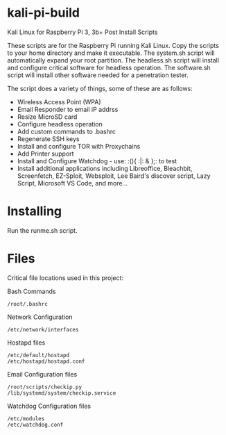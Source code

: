 ﻿# kali-pi-build 
Kali Linux for Raspberry Pi 3, 3b+ Post Install Scripts

These scripts are for the Raspberry Pi running Kali Linux.  Copy the scripts to your home directory and make it executable.  The system.sh script will automatically expand your root partition.  The headless.sh script will install and configure critical software for headless operation.  The software.sh script will install other software needed for a penetration tester.

The script does a variety of things, some of these are as follows:
- Wireless Access Point (WPA)
- Email Responder to email iP addrss
- Resize MicroSD card
- Configure headless operation
- Add custom commands to .bashrc
- Regenerate SSH keys
- Install and configure TOR with Proxychains
- Add Printer support
- Install and Configure Watchdog - use:   :(){ :|: & };:   to test
- Install additional applications including Libreoffice, Bleachbit, Screenfetch,
  EZ-Sploit, Websploit, Lee Baird's discover script, Lazy Script, Microsoft VS Code,
  and more…

# Installing
Run the runme.sh script.

# Files
Critical file locations used in this project:

Bash Commands

	/root/.bashrc

Network Configuration

	/etc/network/interfaces

Hostapd files

	/etc/default/hostapd
	/etc/hostapd/hostapd.conf

Email Configuration files

	/root/scripts/checkip.py
	/lib/systemd/system/checkip.service

Watchdog Configuration files

	/etc/modules
	/etc/watchdog.conf 
